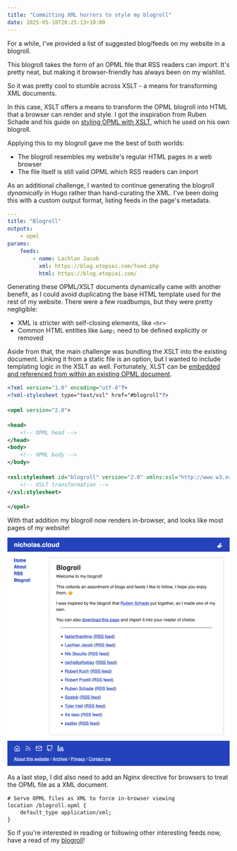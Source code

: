 ```yaml
---
title: "Committing XML horrors to style my blogroll"
date: 2025-05-10T20:25:13+10:00
---
```


For a while, I've provided a list of suggested blog/feeds on my website in a blogroll.

This blogroll takes the form of an OPML file that RSS readers can import. It's pretty neat, but making it browser-friendly has always been on my wishlist.

So it was pretty cool to stumble across XSLT - a means for transforming XML documents.

<!--more-->

In this case, XSLT offers a means to transform the OPML blogroll into HTML that a browser can render and style. I got the inspiration from Ruben Schade and his guide on [styling OPML with XSLT](https://rubenerd.com/styling-opml-and-rss-with-xslt/), which he used on his own blogroll.

Applying this to my blogroll gave me the best of both worlds:

-   The blogroll resembles my website's regular HTML pages in a web browser
-   The file itself is still valid OPML which RSS readers can import

As an additional challenge, I wanted to continue generating the blogroll _dynamically_ in Hugo rather than hand-curating the XML. I've been doing this with a custom output format, listing feeds in the page's metadata.

```yml
---
title: "Blogroll"
outputs:
    - opml
params:
    feeds:
        - name: Lachlan Jacob
          xml: https://blog.etopiei.com/feed.php
          html: https://blog.etopiei.com/
```

Generating these OPML/XSLT documents dynamically came with another benefit, as I could avoid duplicating the base HTML template used for the rest of my website. There were a few roadbumps, but they were pretty negligible:

-   XML is stricter with self-closing elements, like `<hr>`
-   Common HTML entities like `&amp;` need to be defined explicitly or removed

Aside from that, the main challenge was bundling the XSLT into the existing document. Linking it from a static file is an option, but I wanted to include templating logic in the XSLT as well. Fortunately, XLST can be [embedded and referenced from within an existing OPML document](https://www.w3.org/TR/xslt20/#embedded).

```xml
<?xml version="1.0" encoding="utf-8"?>
<?xml-stylesheet type="text/xsl" href="#blogroll"?>

<opml version="2.0">

<head>
    <!-- OPML head -->
</head>
<body>
    <!-- OPML body -->
</body>

<xsl:stylesheet id="blogroll" version="2.0" xmlns:xsl="http://www.w3.org/1999/XSL/Transform">
    <!-- XSLT transformation -->
</xsl:stylesheet>

</opml>
```

With that addition my blogroll now renders in-browser, and looks like most pages of my website!

![A screenshot of my website, listing a number of blogs to subscribe to](./blogroll.png)

As a last step, I did also need to add an Nginx directive for browsers to treat the OPML file as a XML document.

```nginx
# Serve OPML files as XML to force in-browser viewing
location /blogroll.opml {
    default_type application/xml;
}
```

So if you're interested in reading or following other interesting feeds now, have a read of my [blogroll](/blogroll.opml)!
